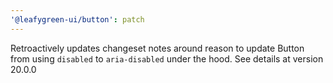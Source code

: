 ```yaml
---
'@leafygreen-ui/button': patch
---
```


Retroactively updates changeset notes around reason to update Button from using `disabled` to `aria-disabled` under the hood. See details at version 20.0.0
